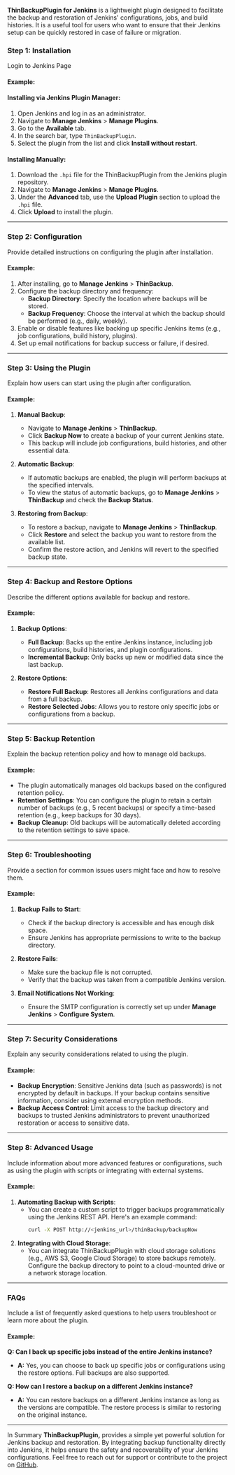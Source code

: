 **ThinBackupPlugin for Jenkins** is a lightweight plugin designed to facilitate the backup and restoration of Jenkins' configurations, jobs, and build histories. It is a useful tool for users who want to ensure that their Jenkins setup can be quickly restored in case of failure or migration.

### Step 1: **Installation**
Login to Jenkins Page

#### Example:
#### Installing via Jenkins Plugin Manager:
1. Open Jenkins and log in as an administrator.
2. Navigate to **Manage Jenkins** > **Manage Plugins**.
3. Go to the **Available** tab.
4. In the search bar, type `ThinBackupPlugin`.
5. Select the plugin from the list and click **Install without restart**.

#### Installing Manually:
1. Download the `.hpi` file for the ThinBackupPlugin from the Jenkins plugin repository.
2. Navigate to **Manage Jenkins** > **Manage Plugins**.
3. Under the **Advanced** tab, use the **Upload Plugin** section to upload the `.hpi` file.
4. Click **Upload** to install the plugin.

---

### Step 2: **Configuration**
Provide detailed instructions on configuring the plugin after installation.

#### Example:
1. After installing, go to **Manage Jenkins** > **ThinBackup**.
2. Configure the backup directory and frequency:
   - **Backup Directory**: Specify the location where backups will be stored.
   - **Backup Frequency**: Choose the interval at which the backup should be performed (e.g., daily, weekly).
3. Enable or disable features like backing up specific Jenkins items (e.g., job configurations, build history, plugins).
4. Set up email notifications for backup success or failure, if desired.

---

### Step 3: **Using the Plugin**
Explain how users can start using the plugin after configuration.

#### Example:
1. **Manual Backup**:
   - Navigate to **Manage Jenkins** > **ThinBackup**.
   - Click **Backup Now** to create a backup of your current Jenkins state.
   - This backup will include job configurations, build histories, and other essential data.

2. **Automatic Backup**:
   - If automatic backups are enabled, the plugin will perform backups at the specified intervals.
   - To view the status of automatic backups, go to **Manage Jenkins** > **ThinBackup** and check the **Backup Status**.

3. **Restoring from Backup**:
   - To restore a backup, navigate to **Manage Jenkins** > **ThinBackup**.
   - Click **Restore** and select the backup you want to restore from the available list.
   - Confirm the restore action, and Jenkins will revert to the specified backup state.

---

### Step 4: **Backup and Restore Options**
Describe the different options available for backup and restore.

#### Example:

1. **Backup Options**:
   - **Full Backup**: Backs up the entire Jenkins instance, including job configurations, build histories, and plugin configurations.
   - **Incremental Backup**: Only backs up new or modified data since the last backup.

2. **Restore Options**:
   - **Restore Full Backup**: Restores all Jenkins configurations and data from a full backup.
   - **Restore Selected Jobs**: Allows you to restore only specific jobs or configurations from a backup.

---

### Step 5: **Backup Retention**
Explain the backup retention policy and how to manage old backups.

#### Example:
- The plugin automatically manages old backups based on the configured retention policy.
- **Retention Settings**: You can configure the plugin to retain a certain number of backups (e.g., 5 recent backups) or specify a time-based retention (e.g., keep backups for 30 days).
- **Backup Cleanup**: Old backups will be automatically deleted according to the retention settings to save space.

---

### Step 6: **Troubleshooting**
Provide a section for common issues users might face and how to resolve them.

#### Example:
1. **Backup Fails to Start**:
   - Check if the backup directory is accessible and has enough disk space.
   - Ensure Jenkins has appropriate permissions to write to the backup directory.

2. **Restore Fails**:
   - Make sure the backup file is not corrupted.
   - Verify that the backup was taken from a compatible Jenkins version.

3. **Email Notifications Not Working**:
   - Ensure the SMTP configuration is correctly set up under **Manage Jenkins** > **Configure System**.

---

### Step 7: **Security Considerations**
Explain any security considerations related to using the plugin.

#### Example:
- **Backup Encryption**: Sensitive Jenkins data (such as passwords) is not encrypted by default in backups. If your backup contains sensitive information, consider using external encryption methods.
- **Backup Access Control**: Limit access to the backup directory and backups to trusted Jenkins administrators to prevent unauthorized restoration or access to sensitive data.

---

### Step 8: **Advanced Usage**
Include information about more advanced features or configurations, such as using the plugin with scripts or integrating with external systems.

#### Example:
1. **Automating Backup with Scripts**:
   - You can create a custom script to trigger backups programmatically using the Jenkins REST API. Here's an example command:
     ```bash
     curl -X POST http://<jenkins_url>/thinBackup/backupNow
     ```
2. **Integrating with Cloud Storage**:
   - You can integrate ThinBackupPlugin with cloud storage solutions (e.g., AWS S3, Google Cloud Storage) to store backups remotely. Configure the backup directory to point to a cloud-mounted drive or a network storage location.

---

### **FAQs**
Include a list of frequently asked questions to help users troubleshoot or learn more about the plugin.

#### Example:
**Q: Can I back up specific jobs instead of the entire Jenkins instance?**
   - **A:** Yes, you can choose to back up specific jobs or configurations using the restore options. Full backups are also supported.

**Q: How can I restore a backup on a different Jenkins instance?**
   - **A:** You can restore backups on a different Jenkins instance as long as the versions are compatible. The restore process is similar to restoring on the original instance.

---

In Summary **ThinBackupPlugin,** provides a simple yet powerful solution for Jenkins backup and restoration. 
By integrating backup functionality directly into Jenkins, it helps ensure the safety and recoverability of your Jenkins configurations. 
Feel free to reach out for support or contribute to the project on [GitHub](https://github.com/jenkinsci/thinbackup-plugin).
